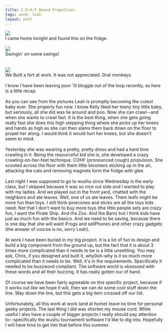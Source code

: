 ```yaml
---
title: C-O-H-F Based Propulsion
tags: work, leah
layout: post
---
```

<img src="http://fuzzymonk.com/photos/blog/image/595/IMG_0255.jpg" class="picture" /><br />I came home tonight and found this on the fridge.  <br /><br /><img src="http://fuzzymonk.com/photos/blog/image/595/IMG_0221.jpg" class="picture" /><br />Swingin' on some swings!<br /><br /><br /><img src="http://fuzzymonk.com/photos/blog/image/595/IMG_0253.jpg" class="picture" /><br />We Built a fort at work.  It was not appreciated.  Drat monkeys.<br /><br />I know I have been leaving poor 'lil bloggie out of the loop recently, so here is a little recap.<br /><br />As you can see from the pictures Leah is promptly becoming the cutest baby ever.  She properly fun now.  I know Kelly liked her teeny tiny little baby, but seriously, all she did was lie around and poo.  Now she can crawl--and when she wants to crawl fast.  It is the best thing, when she gets going really fast she does this high stepping thing where she picks up her knees and hands as high as she can then slams them back down on the floor to propel her along. I would think it would hurt her knees, but she doesn't seem to mind. <br /><br />Yesterday she was wearing a pretty, pretty dress and had a hard time crawling in  it. Being the resourceful kid she is, she developed a crazy crawling-on-her-feet technique.  COHF (pronounced cough) propulsion.  She scooted across the floor with them little bloomers sticking up in the air, attacking the cats and removing magnets form the fridge with glee.<br /><br />Last night I was supposed to go to wushu since Wednesday is the early class, but I skipped because it was so nice out side and I wanted to play with my ladies.  And we played out in the front yard, chatted with the neighbors and ate leaves.  Well, one of us ate leaves.  Them leafs might be more fun than toys. I still think pinecones and sticks are all the toys kids need.  Not that I don't want to buy more toys (the little people sets are crazy fun, I want the Pirate Ship. And the Zoo. And the Barn) but I think kids have just as much fun with the basics.  And we need to be saving, because there is one day that she will want iFrogs and sellPhones and other crazy gadgets (the answer of course is no, sorry Leah).<br /><br />At work I have been buried in my big project.  It is a lot of fun to design and build a big component from the ground up, but the fact that it is about 3 times more complicated than it needs to be is a little unsettling.  You may ask, Chris, if you designed and built it, why0oh-why is it so much more complicated than it needs to be.  Well, it's in the requirements.  Specifically it needed to be buzzword compliant. The software world is obsessed with these words and all their buzzing. It has really gotten our of hand.  <br /><br />Of course we have been fairly agreeable on this specific project, because if it works out like we hope it will, then we can do some cool stuff down the line.  Way down the line, but this gets a big item crossed off our list.  <br /><br />Unfortunately, all this work at work (and at home) leave no time for personal geeky projects.  The last thing I did was shorten my mouse cord.  While useful I also have a couple of bigger projects I really should pay attention to--specifically the  wushu tournament software I'd like to dig into. Hopefully I will have time to get into that before this summer.
